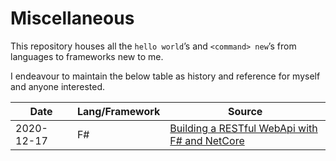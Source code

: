 # Miscellaneous

This repository houses all the `hello world`’s and `<command> new`’s from languages to frameworks new to me.

I endeavour to maintain the below table as history and reference for myself and anyone interested.

| Date       | Lang/Framework | Source |
| ---------- | -------------- | ------ |
| 2020-12-17 | F#             | [Building a RESTful WebApi with F# and NetCore](https://nicolaiarocci.com/building-a-restful-webapi-with-fsharp-and-netcore/)
